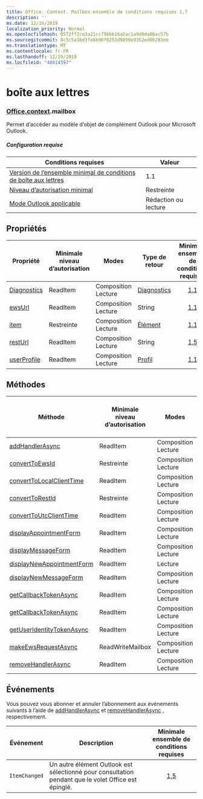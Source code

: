 ```yaml
---
title: Office. Context. Mailbox-ensemble de conditions requises 1,7
description: ''
ms.date: 12/16/2019
localization_priority: Normal
ms.openlocfilehash: 0572ff2ce3a21cc79bbb16a2ac1a9d0da86ac57b
ms.sourcegitcommit: 8c5c5a1bd3fe8b90f6253d9850e9352ed0b283ee
ms.translationtype: MT
ms.contentlocale: fr-FR
ms.lasthandoff: 12/19/2019
ms.locfileid: "40814597"
---
```

# <a name="mailbox"></a>boîte aux lettres

### <a name="officeofficemdcontextofficecontextmdmailbox"></a>[Office](office.md)[.context](office.context.md).mailbox

Permet d’accéder au modèle d’objet de complément Outlook pour Microsoft Outlook.

##### <a name="requirements"></a>Configuration requise

|Conditions requises| Valeur|
|---|---|
|[Version de l’ensemble minimal de conditions de boîte aux lettres](../../requirement-sets/outlook-api-requirement-sets.md)| 1.1|
|[Niveau d’autorisation minimal](/outlook/add-ins/understanding-outlook-add-in-permissions)| Restreinte|
|[Mode Outlook applicable](/outlook/add-ins/#extension-points)| Rédaction ou lecture|

## <a name="properties"></a>Propriétés

| Propriété | Minimale<br>niveau d’autorisation | Modes | Type de retour | Minimale<br>ensemble de conditions requises |
|---|---|---|---|:---:|
| [Diagnostics](office.context.mailbox.diagnostics.md) | ReadItem | Composition<br>Lecture | [Diagnostics](/javascript/api/outlook/office.diagnostics?view=outlook-js-1.7) | [1.1](../requirement-set-1.1/outlook-requirement-set-1.1.md) |
| [ewsUrl](/javascript/api/outlook/office.mailbox?view=outlook-js-1.7#ewsurl) | ReadItem | Composition<br>Lecture | String | [1.1](../requirement-set-1.1/outlook-requirement-set-1.1.md) |
| [item](office.context.mailbox.item.md) | Restreinte | Composition<br>Lecture | [Élément](/javascript/api/outlook/office.item?view=outlook-js-1.7) | [1.1](../requirement-set-1.1/outlook-requirement-set-1.1.md) |
| [restUrl](/javascript/api/outlook/office.mailbox?view=outlook-js-1.7#resturl) | ReadItem | Composition<br>Lecture | String | [1,5](../requirement-set-1.5/outlook-requirement-set-1.5.md) |
| [userProfile](office.context.mailbox.userProfile.md) | ReadItem | Composition<br>Lecture | [Profil](/javascript/api/outlook/office.userprofile?view=outlook-js-1.7) | [1.1](../requirement-set-1.1/outlook-requirement-set-1.1.md) |

## <a name="methods"></a>Méthodes

| Méthode | Minimale<br>niveau d’autorisation | Modes | Minimale<br>ensemble de conditions requises |
|---|---|---|:---:|
| [addHandlerAsync](/javascript/api/outlook/office.mailbox?view=outlook-js-1.7#addhandlerasync-eventtype--handler--options--callback-) | ReadItem | Composition<br>Lecture | [1,5](../requirement-set-1.5/outlook-requirement-set-1.5.md) |
| [convertToEwsId](/javascript/api/outlook/office.mailbox?view=outlook-js-1.7#converttoewsid-itemid--restversion-) | Restreinte | Composition<br>Lecture | [1.3](../requirement-set-1.3/outlook-requirement-set-1.3.md) |
| [convertToLocalClientTime](/javascript/api/outlook/office.mailbox?view=outlook-js-1.7#converttolocalclienttime-timevalue-) | ReadItem | Composition<br>Lecture | [1.1](../requirement-set-1.1/outlook-requirement-set-1.1.md) |
| [convertToRestId](/javascript/api/outlook/office.mailbox?view=outlook-js-1.7#converttorestid-itemid--restversion-) | Restreinte | Composition<br>Lecture | [1.3](../requirement-set-1.3/outlook-requirement-set-1.3.md) |
| [convertToUtcClientTime](/javascript/api/outlook/office.mailbox?view=outlook-js-1.7#converttoutcclienttime-input-) | ReadItem | Composition<br>Lecture | [1.1](../requirement-set-1.1/outlook-requirement-set-1.1.md) |
| [displayAppointmentForm](/javascript/api/outlook/office.mailbox?view=outlook-js-1.7#displayappointmentform-itemid-) | ReadItem | Composition<br>Lecture | [1.1](../requirement-set-1.1/outlook-requirement-set-1.1.md) |
| [displayMessageForm](/javascript/api/outlook/office.mailbox?view=outlook-js-1.7#displaymessageform-itemid-) | ReadItem | Composition<br>Lecture | [1.1](../requirement-set-1.1/outlook-requirement-set-1.1.md) |
| [displayNewAppointmentForm](/javascript/api/outlook/office.mailbox?view=outlook-js-1.7#displaynewappointmentform-parameters-) | ReadItem | Lecture | [1.1](../requirement-set-1.1/outlook-requirement-set-1.1.md) |
| [displayNewMessageForm](/javascript/api/outlook/office.mailbox?view=outlook-js-1.7#displaynewmessageform-parameters-) | ReadItem | Composition<br>Lecture | [1,6](../requirement-set-1.6/outlook-requirement-set-1.6.md) |
| [getCallbackTokenAsync](/javascript/api/outlook/office.mailbox?view=outlook-js-1.7#getcallbacktokenasync-options--callback-) | ReadItem | Composition<br>Lecture | [1,5](../requirement-set-1.5/outlook-requirement-set-1.5.md) |
| [getCallbackTokenAsync](/javascript/api/outlook/office.mailbox?view=outlook-js-1.7#getcallbacktokenasync-callback--usercontext-) | ReadItem | Composition<br>Lecture | [1.3](../requirement-set-1.3/outlook-requirement-set-1.3.md)<br>[1.1](../requirement-set-1.1/outlook-requirement-set-1.1.md) |
| [getUserIdentityTokenAsync](/javascript/api/outlook/office.mailbox?view=outlook-js-1.7#getuseridentitytokenasync-callback--usercontext-) | ReadItem | Composition<br>Lecture | [1.1](../requirement-set-1.1/outlook-requirement-set-1.1.md) |
| [makeEwsRequestAsync](/javascript/api/outlook/office.mailbox?view=outlook-js-1.7#makeewsrequestasync-data--callback--usercontext-) | ReadWriteMailbox | Composition<br>Lecture | [1.1](../requirement-set-1.1/outlook-requirement-set-1.1.md) |
| [removeHandlerAsync](/javascript/api/outlook/office.mailbox?view=outlook-js-1.7#removehandlerasync-eventtype--options--callback-) | ReadItem | Composition<br>Lecture | [1,5](../requirement-set-1.5/outlook-requirement-set-1.5.md) |

## <a name="events"></a>Événements

Vous pouvez vous abonner et annuler l’abonnement aux événements suivants à l’aide de [addHandlerAsync](/javascript/api/outlook/office.mailbox?view=outlook-js-1.7#addhandlerasync-eventtype--handler--options--callback-) et [removeHandlerAsync](/javascript/api/outlook/office.mailbox?view=outlook-js-1.7#removehandlerasync-eventtype--options--callback-) , respectivement.

| Événement | Description | Minimale<br>ensemble de conditions requises |
|---|---|:---:|
|`ItemChanged`| Un autre élément Outlook est sélectionné pour consultation pendant que le volet Office est épinglé. | [1,5](../requirement-set-1.5/outlook-requirement-set-1.5.md) |

